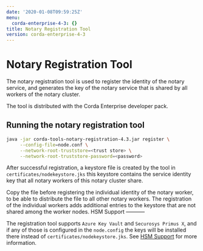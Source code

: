 ```yaml
---
date: '2020-01-08T09:59:25Z'
menu:
  corda-enterprise-4-3: {}
title: Notary Registration Tool
version: corda-enterprise-4-3
---
```



# Notary Registration Tool

The notary registration tool is used to register the identity of the notary service,
            and generates the key of the notary service that is shared by all workers of the notary cluster.

The tool is distributed with the Corda Enterprise developer pack.


## Running the notary registration tool

```sh
java -jar corda-tools-notary-registration-4.3.jar register \
     --config-file=node.conf \
     --network-root-truststore=<trust store> \
     --network-root-truststore-password=<password>
```
After successful registration, a keystore file is created by the tool in `certificates/nodekeystore.jks`
                this keystore contains the service identity key that all notary workers of this notary cluster share.

Copy the file before registering the individual identity of the notary worker, to be able to distribute the file to all other notary
                workers. The registration of the individual workers adds additional entries to the keystore that are not shared among the worker
                nodes.
                HSM Support
                ———–

The registration tool supports `Azure Key Vault` and `Securosys Primus X`, and if any of those is configured in the `node.config` the keys will be installed
                there instead of `certificates/nodekeystore.jks`. See [HSM Support](running-a-notary-cluster/hsm-support.md#hsm-support) for more information.


